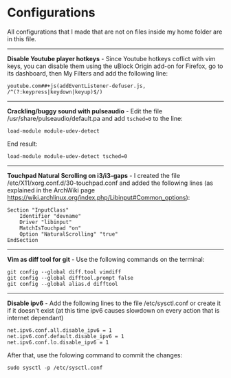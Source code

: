 # Configurations

All configurations that I made that are not on files inside my home folder are in this file.


------

**Disable Youtube player hotkeys** - Since Youtube hotkeys coflict with vim keys, you can disable them using the uBlock Origin add-on for Firefox, go to its dashboard, then My Filters and add the following line:

```
youtube.com##+js(addEventListener-defuser.js, /^(?:keypress|keydown|keyup)$/)
```

------

**Crackling/buggy sound with pulseaudio** - Edit the file /usr/share/pulseaudio/default.pa and add `tsched=0` to the line:

`load-module module-udev-detect`

End result:

`load-module module-udev-detect tsched=0`

------

**Touchpad Natural Scrolling on i3/i3-gaps** - I created the file /etc/X11/xorg.conf.d/30-touchpad.conf and added the following lines (as explained in the ArchWiki page https://wiki.archlinux.org/index.php/Libinput#Common_options):

```
Section "InputClass"
	Identifier "devname"
	Driver "libinput"
	MatchIsTouchpad "on"
	Option "NaturalScrolling" "true"
EndSection
```

------

**Vim as diff tool for git** - Use the following commands on the terminal:

```fish
git config --global diff.tool vimdiff
git config --global difftool.prompt false
git config --global alias.d difftool
```

------

**Disable ipv6** - Add the following lines to the file /etc/sysctl.conf or create it if it doesn't exist (at this time ipv6 causes slowdown on every action that is internet dependant)

```fish
net.ipv6.conf.all.disable_ipv6 = 1
net.ipv6.conf.default.disable_ipv6 = 1
net.ipv6.conf.lo.disable_ipv6 = 1
```

After that, use the folowing command to commit the changes:

```fish
sudo sysctl -p /etc/sysctl.conf
```
